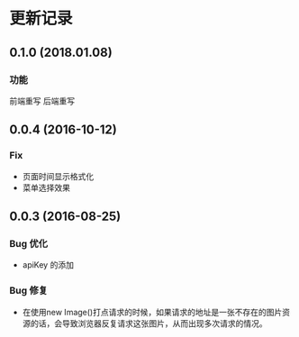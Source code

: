 更新记录
======

0.1.0 (2018.01.08)
------------------

### 功能
前端重写
后端重写

0.0.4 (2016-10-12)
------------------

### Fix
- 页面时间显示格式化
- 菜单选择效果

0.0.3 (2016-08-25)
------------------

### Bug 优化
- apiKey 的添加

### Bug 修复
- 在使用new Image()打点请求的时候，如果请求的地址是一张不存在的图片资源的话，会导致浏览器反复请求这张图片，从而出现多次请求的情况。
